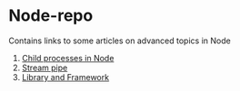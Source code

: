 # Node-repo
Contains links to some articles on advanced topics in Node


1. [Child processes in Node](https://www.freecodecamp.org/news/node-js-child-processes-everything-you-need-to-know-e69498fe970a/)
2. [Stream pipe](https://nodejs.org/en/knowledge/advanced/streams/how-to-use-stream-pipe/)
3. [Library and Framework](https://www.freecodecamp.org/news/the-difference-between-a-framework-and-a-library-bd133054023f/#:~:text=The%20technical%20difference%20between%20a,in%20charge%20of%20the%20flow.)
